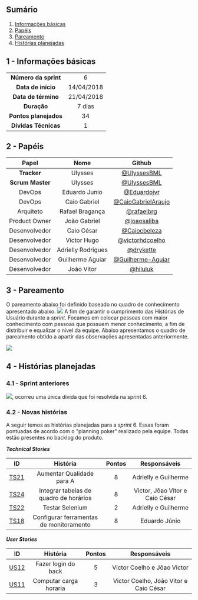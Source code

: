 ## Sumário

1. [Informações básicas](#1---informações-básicas)
1. [Papéis](#2---papéis)
1. [Pareamento](#3---pareamento)
1. [Histórias planejadas](#4---histórias-planejadas)


## 1 - Informações básicas

| | |
|:--:|:--:|
|**Número da sprint**|6|
|**Data de início**|14/04/2018|
|**Data de término**|21/04/2018|
|**Duração**|7 dias|
|**Pontos planejados**|34|
|**Dívidas Técnicas**|1|

## 2 - Papéis

|Papel|Nome|Github|
|:---:|:--:|:--:|
|**Tracker**|Ulysses|[@UlyssesBML]()|
|**Scrum Master**|Ulysses|[@UlyssesBML]()|
|DevOps|Eduardo Junio|[@Eduardojvr](https://github.com/Eduardojvr)|
|DevOps|Caio Gabriel|[@CaioGabrielAraujo]()|
|Arquiteto|Rafael Bragança|[@rafaelbrg](https://github.com/rafaelbrg)|
|Product Owner|João Gabriel|[@joaosaliba]()|
|Desenvolvedor|Caio César|[@Caiocbeleza]()|
|Desenvolvedor|Victor Hugo|[@victorhdcoelho]()|
|Desenvolvedor|Adrielly Rodrigues|[@drykette]()|
|Desenvolvedor|Guilherme Aguiar|[@Guilherme-Aguiar]()|
|Desenvolvedor|João Vitor|[@hiluluk]()|

## 3 - Pareamento

O pareamento abaixo foi definido baseado no quadro de conhecimento apresentado abaixo.
<img src="{{site.baseurl}}/documentos/imagens/Sprint6/quadro_conhecimento.png">
A fim de garantir o cumprimento das Histórias de Usuário durante a *sprint*. Focamos em colocar pessoas com maior conhecimento com pessoas que possuem menor conhecimento, a fim de distribuir e equalizar o nível da equipe. Abaixo apresentamos o quadro de pareamento obtido a apartir das observações apresentadas anteriormente.

<img src="{{site.baseurl}}/documentos/imagens0/Sprint6/pareamento_s6.png">

## 4 - Histórias planejadas

### 4.1 - Sprint anteriores

<img src="{{site.baseurl}}/documentos/Sprints/Sprint_5_Planejamento.md">, ocorreu uma única dívida que foi resolvida na sprint 6.

### 4.2 - Novas histórias

A seguir temos as histórias planejadas para a *sprint* 6. Essas foram pontuadas de acordo com o "planning poker" realizado pela equipe. Todas estão presentes no backlog do produto.

  ***Technical Stories***

|ID|História|Pontos|Responsáveis|
|:-:|:-----:|:----:|:----------:|
|[TS21](https://github.com/fga-gpp-mds/2018.1_Gerencia_mais/issues/101)|Aumentar Qualidade para A|8|Adrielly e Guilherme|
|[TS24](https://github.com/fga-gpp-mds/2018.1_Gerencia_mais/issues/105)|Integrar tabelas de quadro de horários|8|Victor, Jõao Vitor e Caio César|
|[TS22](https://github.com/fga-gpp-mds/2018.1_Gerencia_mais/issues/102)|Testar Selenium|2|Adrielly e Guilherme|
|[TS18](https://github.com/fga-gpp-mds/2018.1_Gerencia_mais/issues/94)| Configurar ferramentas de monitoramento  |8|Eduardo Júnio|

  ***User Stories***

|ID|História|Pontos|Responsáveis|
|:-:|:-----:|:----:|:----------:|
|[US12](https://github.com/fga-gpp-mds/2018.1_Gerencia_mais/issues/104)| Fazer login do back|5|Victor Coelho e Jõao Victor|
|[US11](https://github.com/fga-gpp-mds/2018.1_Gerencia_mais/issues/106)| Computar carga horaria|3|Victor Coelho, João Vitor e Caio César|
